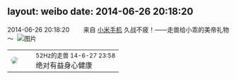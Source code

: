 layout: weibo
date: 2014-06-26 20:18:20
---
<meta name="referrer" content="no-referrer" />

2014-06-26 20:18:20  &nbsp;&nbsp;&nbsp;&nbsp;&nbsp;&nbsp; 来自 <a href="http://app.weibo.com/t/feed/22zMnn" rel="nofollow">小米手机</a>
久战不疲！——走兽给小乖的美帝礼物～ ​​​
![图片](https://ww3.sinaimg.cn/large/6d2a6003jw1ehrs50rg31j20p018gjvu.jpg)

<table style="width: 100%;">
  <tr>
    <td style="width: 40px;"><img style="border-radius:50%" src="https://tva4.sinaimg.cn/crop.0.0.180.180.50/8beaf773jw1e8qgp5bmzyj2050050aa8.jpg?KID=imgbed,tva&Expires=1624465120&ssig=hQrU4j4n4y"></td>
    <td colspan="2"><small>52Hz的走兽 14-6-27 23:58</small><br/>绝对有益身心健康</td>
  </tr>
</table>
